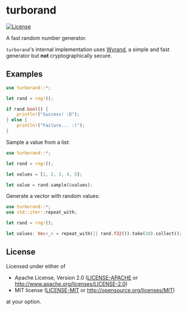 # turborand

[![License](https://img.shields.io/badge/license-Apache--2.0_OR_MIT-blue.svg)](
https://github.com/Bluefinger/turborand)

A fast random number generator.

`turborand`'s internal implementation uses [Wyrand](https://github.com/wangyi-fudan/wyhash), a simple and fast
generator but **not** cryptographically secure.

## Examples

```rust
use turborand::*;

let rand = rng!();

if rand.bool() {
    println!("Success! :D");
} else {
    println!("Failure... :(");
}
```

Sample a value from a list:

```rust
use turborand::*;

let rand = rng!();

let values = [1, 2, 3, 4, 5];

let value = rand.sample(&values);
```

Generate a vector with random values:

```rust
use turborand::*;
use std::iter::repeat_with;

let rand = rng!();

let values: Vec<_> = repeat_with(|| rand.f32()).take(10).collect();
```

## License

Licensed under either of

 * Apache License, Version 2.0 ([LICENSE-APACHE](LICENSE-APACHE) or http://www.apache.org/licenses/LICENSE-2.0)
 * MIT license ([LICENSE-MIT](LICENSE-MIT) or http://opensource.org/licenses/MIT)

at your option.
